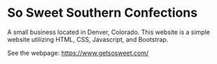 # So Sweet Southern Confections

A small business located in Denver, Colorado. This website is a simple website utilizing HTML, CSS, Javascript, and Bootstrap.

See the webpage: https://www.getsosweet.com/ 
